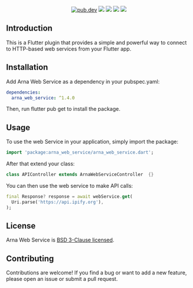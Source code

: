 <p align="center">
  <a href="https://pub.dartlang.org/packages/arna_web_service"><img src="https://img.shields.io/pub/v/arna_web_service.svg" alt="pub.dev"></a>
  <a href="https://github.com/MahanRahmati/"><img src="https://img.shields.io/badge/Maintainer-MahanRahmati-informational"></a>
  <a href="https://github.com/MahanRahmati/arna_web_service/actions/workflows/pana_analysis.yml"><img src="https://github.com/MahanRahmati/arna_web_service/actions/workflows/pana_analysis.yml/badge.svg"></a>
  <a href="https://github.com/MahanRahmati/arna_web_service/actions/workflows/flutter_analysis.yml"><img src="https://github.com/MahanRahmati/arna_web_service/actions/workflows/flutter_analysis.yml/badge.svg"></a>
  <img src="https://img.shields.io/github/license/MahanRahmati/arna_web_service">
</p>

## Introduction

This is a Flutter plugin that provides a simple and powerful way to connect to HTTP-based web services from your Flutter app.

## Installation

Add Arna Web Service as a dependency in your pubspec.yaml:

```yaml
dependencies:
  arna_web_service: ^1.4.0
```

Then, run flutter pub get to install the package.

## Usage

To use the web Service in your application, simply import the package:

```dart
import 'package:arna_web_service/arna_web_service.dart';
```

After that extend your class:

```dart
class APIController extends ArnaWebServiceController  {}
```

You can then use the web service to make API calls:

```dart
final Response? response = await webService.get(
  Uri.parse('https://api.ipify.org'),
);

```

## License

Arna Web Service is [BSD 3-Clause licensed](./LICENSE).

## Contributing

Contributions are welcome! If you find a bug or want to add a new feature, please open an issue or submit a pull request.
